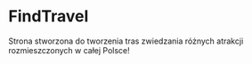 <p align="center"><h1>FindTravel<br></h1>Strona stworzona do tworzenia tras zwiedzania różnych atrakcji rozmieszczonych w całej Polsce!</p>
